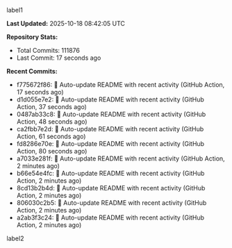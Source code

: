 
label1 
<!-- ACTIVITY_START -->
**Last Updated:** 2025-10-18 08:42:05 UTC

**Repository Stats:**
- Total Commits: 111876
- Last Commit: 17 seconds ago

**Recent Commits:**
- f775672f86: 🤖 Auto-update README with recent activity (GitHub Action, 17 seconds ago)
- d1d055e7e2: 🤖 Auto-update README with recent activity (GitHub Action, 37 seconds ago)
- 0487ab33c8: 🤖 Auto-update README with recent activity (GitHub Action, 48 seconds ago)
- ca2fbb7e2d: 🤖 Auto-update README with recent activity (GitHub Action, 61 seconds ago)
- fd8286e70e: 🤖 Auto-update README with recent activity (GitHub Action, 80 seconds ago)
- a7033e281f: 🤖 Auto-update README with recent activity (GitHub Action, 2 minutes ago)
- b66e54e4fc: 🤖 Auto-update README with recent activity (GitHub Action, 2 minutes ago)
- 8cd13b2b4d: 🤖 Auto-update README with recent activity (GitHub Action, 2 minutes ago)
- 806030c2b5: 🤖 Auto-update README with recent activity (GitHub Action, 2 minutes ago)
- a2ab3f3c24: 🤖 Auto-update README with recent activity (GitHub Action, 2 minutes ago)
<!-- ACTIVITY_END -->

label2

